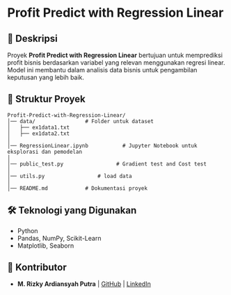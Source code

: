 # Profit Predict with Regression Linear

## 📌 Deskripsi

Proyek **Profit Predict with Regression Linear** bertujuan untuk memprediksi profit bisnis berdasarkan variabel yang relevan menggunakan regresi linear. Model ini membantu dalam analisis data bisnis untuk pengambilan keputusan yang lebih baik.

## 📂 Struktur Proyek

```
Profit-Predict-with-Regression-Linear/
│── data/                # Folder untuk dataset
│   ├── ex1data1.txt        
│   ├── ex1data2.txt         
│
│── RegressionLinear.ipynb           # Jupyter Notebook untuk eksplorasi dan pemodelan
│
│── public_test.py                 # Gradient test and Cost test
│
│── utils.py                 # load data
│
│── README.md            # Dokumentasi proyek
```

## 🛠 Teknologi yang Digunakan

- Python
- Pandas, NumPy, Scikit-Learn
- Matplotlib, Seaborn

## 📝 Kontributor

- **M. Rizky Ardiansyah Putra** | [GitHub](https://github.com/Rizkyard17) | [LinkedIn](https://www.linkedin.com/in/m-rizky-ardiansyah-putra-b73167249/)
